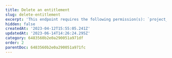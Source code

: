 ```yaml
---
title: Delete an entitlement
slug: delete-entitlement
excerpt: 'This endpoint requires the following permission(s): `project_configuration:entitlements:read_write`.'
hidden: false
createdAt: '2023-04-12T15:55:05.241Z'
updatedAt: '2023-06-14T14:26:24.295Z'
category: 6483560b2e0a290051a971df
order: 2
parentDoc: 6483560b2e0a290051a971fc
---
```

